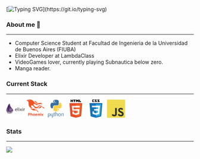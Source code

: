 [![Typing SVG](https://readme-typing-svg.herokuapp.com?duration=3000&color=D718F7&center=true&vCenter=true&multiline=true&width=600&height=100&lines=Hi%2C+I'm+tvillegas98;But%2C+call+me+Tommy.)](https://git.io/typing-svg)

### About me :green_book:

---

- Computer Science Student at Facultad de Ingenieria de la Universidad de Buenos Aires (FIUBA)
- Elixir Developer at LambdaClass
- VideoGames lover, currently playing Subnautica below zero.
- Manga reader.

### Current Stack

---
<!--
  ![](https://img.shields.io/badge/Elixir-4B275F?style=for-the-badge&logo=elixir&logoColor=white)
  ![](https://img.shields.io/badge/Python-FFD43B?style=for-the-badge&logo=python&logoColor=blue)
  ![](https://img.shields.io/badge/HTML5-E34F26?style=for-the-badge&logo=html5&logoColor=white)
  ![](https://img.shields.io/badge/CSS3-1572B6?style=for-the-badge&logo=css3&logoColor=white)
  ![](https://img.shields.io/badge/JavaScript-323330?style=for-the-badge&logo=javascript&logoColor=F7DF1E)   
  ![](https://img.shields.io/badge/PostgreSQL-316192?style=for-the-badge&logo=postgresql&logoColor=white)
-->
<div class="icons">
  <img src="https://github.com/devicons/devicon/blob/master/icons/elixir/elixir-original-wordmark.svg" alt="Elixir Logo" width="50" height="50">
  <img src="https://github.com/devicons/devicon/blob/master/icons/phoenix/phoenix-original-wordmark.svg" alt="Elixir Logo" width="50" height="50">
  <img src="https://github.com/devicons/devicon/blob/master/icons/python/python-original-wordmark.svg" alt="Elixir Logo" width="50" height="50">
  <img src="https://github.com/devicons/devicon/blob/master/icons/html5/html5-original-wordmark.svg" alt="Elixir Logo" width="50" height="50">
  <img src="https://github.com/devicons/devicon/blob/master/icons/css3/css3-original-wordmark.svg" alt="Elixir Logo" width="50" height="50">
  <img src="https://github.com/devicons/devicon/blob/master/icons/javascript/javascript-original.svg" alt="Elixir Logo" width="50" height="50">
</div>

### Stats

---

![](https://github-readme-stats.vercel.app/api?username=tvillegas98)
